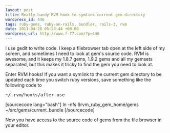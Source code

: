 ```yaml
--- 
layout: post
title: Really handy RVM hook to symlink current gem directory
wordpress_id: 446
tags: ruby-gems, ruby-on-rails, bundler, rails-3, rvm
date: 2011-04-28 05:23:44 +08:00
wordpress_url: http://www.f-77.com/?p=446
---
```

I use gedit to write code. I keep a filebrowser tab open at the left side of my screen, and sometimes I need to look at gem's source code. RVM is awesome, and it keeps my 1.8.7 gems, 1.9.2 gems and all my gemsets separated, but this makes it tricky to find the gem you need to look at.

Enter RVM hooks! If you want a symlink to the current gem directory to be updated each time you switch ruby versions, save something like the following code to <pre>~/.rvm/hooks/after_use</pre>

[sourcecode lang="bash"]
ln -nfs $rvm_ruby_gem_home/gems ~/src/gems/current_bundle
[/sourcecode]



Now you have access to the source code of gems from the file browser in your editor.
